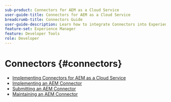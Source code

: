 ```yaml
---
sub-product: Connectors for AEM as a Cloud Service
user-guide-title: Connectors for AEM as a Cloud Service
breadcrumb-title: Connectors Guide
user-guide-description: Learn how to integrate Connectors into Experience Manager as a Cloud Service.
feature-set: Experience Manager
feature: Developer Tools
role: Developer
---
```


# Connectors {#connectors}

+ [Implementing Connectors for AEM as a Cloud Service](/help/connectors/home.md)
+ [Implementing an AEM Connector](implement.md)
+ [Submitting an AEM Connector](submit.md)
+ [Maintaining an AEM Connector](maintain.md)
